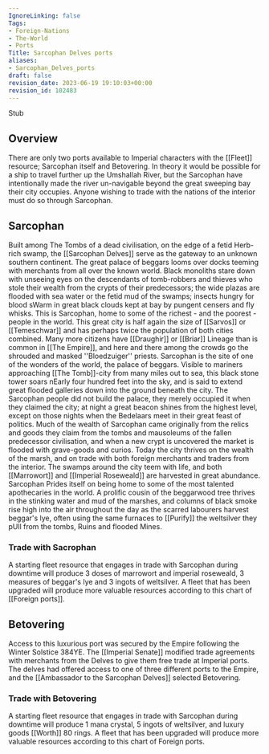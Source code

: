 ```yaml
---
IgnoreLinking: false
Tags:
- Foreign-Nations
- The-World
- Ports
Title: Sarcophan Delves ports
aliases:
- Sarcophan_Delves_ports
draft: false
revision_date: 2023-06-19 19:10:03+00:00
revision_id: 102483
---
```


Stub
## Overview
There are only two ports available to Imperial characters with the [[Fleet]] resource; Sarcophan itself and Betovering. In theory it would be possible for a ship to travel further up the Umshallah River, but the Sarcophan have intentionally made the river un-navigable beyond the great sweeping bay their city occupies. Anyone wishing to trade with the nations of the interior must do so through Sarcophan.
## Sarcophan
Built among The Tombs of a dead civilisation, on the edge of a fetid Herb-rich swamp, the [[Sarcophan Delves]] serve as the gateway to an unknown southern continent. The great palace of beggars looms over docks teeming with merchants from all over the known world. Black monoliths stare down with unseeing eyes on the descendants of tomb-robbers and thieves who stole their wealth from the crypts of their predecessors; the wide plazas are flooded with sea water or the fetid mud of the swamps; insects hungry for blood sWarm in great black clouds kept at bay by pungent censers and fly whisks. This is Sarcophan, home to some of the richest - and the poorest - people in the world.
This great city is half again the size of [[Sarvos]] or [[Temeschwar]] and has perhaps twice the population of both cities combined. Many more citizens have [[Draughir]] or [[Briar]] Lineage than is common in [[The Empire]], and here and there among the crowds go the shrouded and masked ''Bloedzuiger'' priests.
Sarcophan is the site of one of the wonders of the world, the palace of beggars. Visible to mariners approaching [[The Tomb]]-city from many miles out to sea, this black stone tower soars nEarly four hundred feet into the sky, and is said to extend great flooded galleries down into the ground beneath the city. The Sarcophan people did not build the palace, they merely occupied it when they claimed the city; at night a great beacon shines from the highest level, except on those nights when the Bedelaars meet in their great feast of politics. 
Much of the wealth of Sarcophan came originally from the relics and goods they claim from the tombs and mausoleums of the fallen predecessor civilisation, and when a new crypt is uncovered the market is flooded with grave-goods and curios. Today the city thrives on the wealth of the marsh, and on trade with both foreign merchants and traders from the interior. The swamps around the city teem with life, and both [[Marrowort]] and [[Imperial Roseweald]] are harvested in great abundance. Sarcophan Prides itself on being home to some of the most talented apothecaries in the world. A prolific cousin of the beggarwood tree thrives in the stinking water and mud of the marshes, and columns of black smoke rise high into the air throughout the day as the scarred labourers harvest beggar's lye, often using the same furnaces to [[Purify]] the weltsilver they pUll from the tombs, Ruins and flooded Mines.
### Trade with Sacrophan
A starting fleet resource that engages in trade with Sarcophan during downtime will produce 3 doses of marrowort and imperial roseweald, 3 measures of beggar's lye and 3 ingots of weltsilver. A fleet that has been upgraded will produce more valuable resources according to this chart of [[Foreign ports]].
## Betovering
Access to this luxurious port was secured by the Empire following the Winter Solstice 384YE. The [[Imperial Senate]] modified trade agreements with merchants from the Delves to give them free trade at Imperial ports. The delves had offered access to one of three different ports to the Empire, and the [[Ambassador to the Sarcophan Delves]] selected Betovering.
### Trade with Betovering
A starting fleet resource that engages in trade with Sarcophan during downtime will produce 1 mana crystal, 5 ingots of weltsilver, and luxury goods [[Worth]] 80 rings. A fleet that has been upgraded will produce more valuable resources according to this chart of Foreign ports.